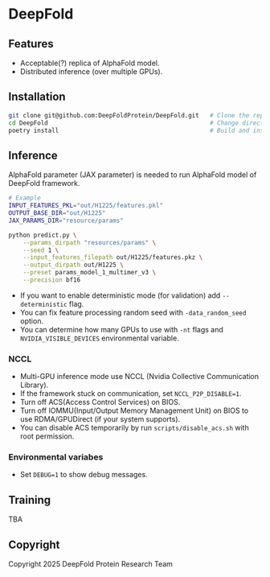 # DeepFold

## Features

- Acceptable(?) replica of AlphaFold model.
- Distributed inference (over multiple GPUs).

## Installation

```sh
git clone git@github.com:DeepFoldProtein/DeepFold.git   # Clone the repository
cd DeepFold                                             # Change directory
poetry install                                          # Build and install the package
```

## Inference

AlphaFold parameter (JAX parameter) is needed to run AlphaFold model of DeepFold framework.

```sh
# Example
INPUT_FEATURES_PKL="out/H1225/features.pkl"
OUTPUT_BASE_DIR="out/H1225"
JAX_PARAMS_DIR="resource/params"

python predict.py \
    --params_dirpath "resources/params" \
    --seed 1 \
    --input_features_filepath out/H1225/features.pkz \
    --output_dirpath out/H1225 \
    --preset params_model_1_multimer_v3 \
    --precision bf16
```

- If you want to enable deterministic mode (for validation) add `--deterministic` flag.
- You can fix feature processing random seed with `-data_random_seed` option.
- You can determine how many GPUs to use with `-nt` flags and `NVIDIA_VISIBLE_DEVICES` environmental variable.

### NCCL

- Multi-GPU inference mode use NCCL (Nvidia Collective Communication Library).
- If the framework stuck on communication, set `NCCL_P2P_DISABLE=1`.
- Turn off ACS(Access Control Services) on BIOS.
- Turn off IOMMU(Input/Output Memory Management Unit) on BIOS to use RDMA/GPUDirect (if your system supports).
- You can disable ACS temporarily by run `scripts/disable_acs.sh` with root permission.

### Environmental variabes

- Set `DEBUG=1` to show debug messages.

## Training

TBA

## Copyright

Copyright 2025 DeepFold Protein Research Team
